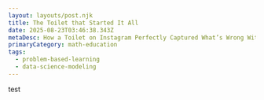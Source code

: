 ```yaml
---
layout: layouts/post.njk
title: The Toilet that Started It All
date: 2025-08-23T03:46:38.343Z
metaDesc: How a Toilet on Instagram Perfectly Captured What’s Wrong With Math Education
primaryCategory: math-education
tags:
  - problem-based-learning
  - data-science-modeling
---
```

t﻿est